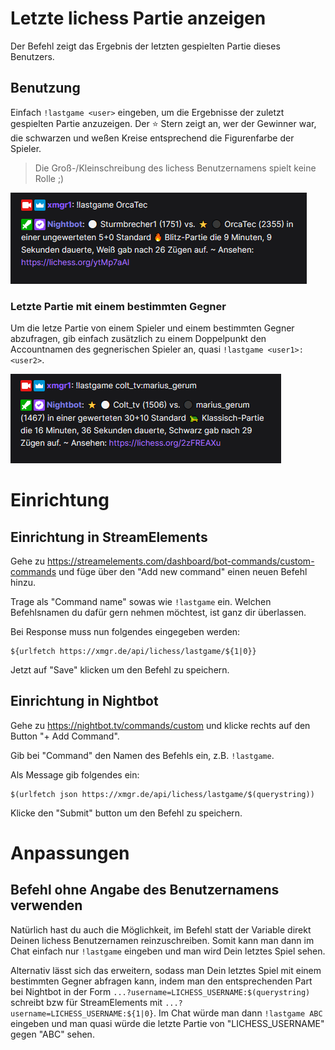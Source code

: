 # Letzte lichess Partie anzeigen

Der Befehl zeigt das Ergebnis der letzten gespielten Partie dieses Benutzers.

## Benutzung

Einfach `!lastgame <user>` eingeben, um die Ergebnisse der zuletzt gespielten Partie anzuzeigen. Der ⭐ Stern zeigt an,
wer der Gewinner war, die schwarzen und weßen Kreise entsprechend die Figurenfarbe der Spieler.

> Die Groß-/Kleinschreibung des lichess Benutzernamens spielt keine Rolle ;)

![Letzte Partie](../images/lastgame-default.png)

### Letzte Partie mit einem bestimmten Gegner

Um die letze Partie von einem Spieler und einem bestimmten Gegner abzufragen, gib einfach zusätzlich zu einem
Doppelpunkt den Accountnamen des gegnerischen Spieler an, quasi `!lastgame <user1>:<user2>`.

![Letzte Partie gegen bestimmten Gegner](../images/lastgame-vs.png)

# Einrichtung

## Einrichtung in StreamElements

Gehe zu https://streamelements.com/dashboard/bot-commands/custom-commands und füge über den "Add new command" einen
neuen Befehl hinzu.

Trage als "Command name" sowas wie `!lastgame` ein. Welchen Befehlsnamen du dafür gern nehmen möchtest, ist ganz dir
überlassen.

Bei Response muss nun folgendes eingegeben werden:

```
${urlfetch https://xmgr.de/api/lichess/lastgame/${1|0}}
```

Jetzt auf "Save" klicken um den Befehl zu speichern.

## Einrichtung in Nightbot

Gehe zu https://nightbot.tv/commands/custom und klicke rechts auf den Button
"+ Add Command".

Gib bei "Command" den Namen des Befehls ein, z.B. `!lastgame`.

Als Message gib folgendes ein:

```
$(urlfetch json https://xmgr.de/api/lichess/lastgame/$(querystring))
```

Klicke den "Submit" button um den Befehl zu speichern.

# Anpassungen

## Befehl ohne Angabe des Benutzernamens verwenden

Natürlich hast du auch die Möglichkeit, im Befehl statt der Variable direkt Deinen lichess Benutzernamen
reinzuschreiben. Somit kann man dann im Chat einfach nur `!lastgame` eingeben und man wird Dein letztes Spiel sehen.

Alternativ lässt sich das erweitern, sodass man Dein letztes Spiel mit einem bestimmten Gegner abfragen kann, indem man
den entsprechenden Part bei Nightbot in der Form `...?username=LICHESS_USERNAME:$(querystring)` schreibt bzw für
StreamElements mit `...?username=LICHESS_USERNAME:${1|0}`. Im Chat würde man dann `!lastgame ABC` eingeben und man quasi
würde die letzte Partie von "LICHESS_USERNAME" gegen "ABC" sehen.
